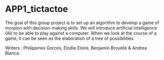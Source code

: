 # APP1_tictactoe
The goal of this group project is to set up an algorithm to develop a game of morpion  with decision-making skills. We will introduce artificial intelligence (AI) to  be able to play against a computer. When we look at the course of a game, it can be seen as the elaboration of a tree of possibilities.

Writers : Philippines Gorces, Elodie Eloire, Benjamin Broyelle & Andrea Blanca.
